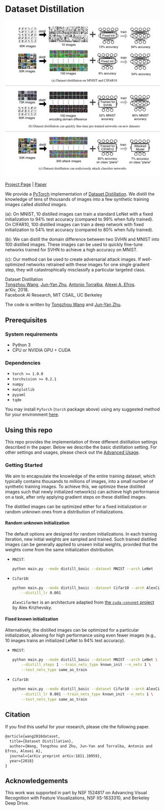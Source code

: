 # Dataset Distillation

<p align="center"><img src='docs/teaser.png' width=800></p>

[Project Page](https://ssnl.github.io/dataset_distillation/) |  [Paper](https://arxiv.org/pdf/1811.10959.pdf)


We provide a [PyTorch](https://pytorch.org) implementation of [Dataset Distillation](https://ssnl.github.io/dataset_distillation). We distill the knowledge of tens of thousands of images into a few synthetic training images called *distilled images*.

(a): On MNIST, 10 distilled images can train a standard LeNet with a fixed initialization to 94% test accuracy (compared to 99% when fully trained).
On CIFAR10, 100 distilled images can train a deep network with fixed initialization to 54% test accuracy (compared to 80% when fully trained).

(b): We can distill the domain difference between two SVHN and MNIST into 100 distilled images. These images can be used to quickly fine-tune networks trained for SVHN to achieve a high accuracy on MNIST.

(c): Our method can be used to create adversarial attack images. If well-optimized networks retrained with these images for one single
gradient step, they will catastrophically misclassify a particular targeted class.

<!-- **Dataset Distillation**: [Project](https://ssnl.github.io/dataset_distillation), [Paper](https://arxiv.org/pdf/1811.10959.pdf). -->


Dataset Distillation<br>
[Tongzhou Wang](https://ssnl.github.io/), [Jun-Yan Zhu](https://people.eecs.berkeley.edu/~junyanz/), [Antonio Torralba](https://web.mit.edu/torralba/www/), [Alexei A. Efros](https://people.eecs.berkeley.edu/~efros).<br>
arXiv, 2018.<br>
Facebook AI Research, MIT CSAIL, UC Berkeley

The code is written by [Tongzhou Wang](https://ssnl.github.io/) and [Jun-Yan Zhu](https://github.com/junyanz).

## Prerequisites

### System requirements
- Python 3
- CPU or NVIDIA GPU + CUDA

### Dependencies
- ``torch >= 1.0.0``
- ``torchvision >= 0.2.1``
- ``numpy``
- ``matplotlib``
- ``pyyaml``
- ``tqdm``

You may install `PyTorch` (`torch` package above) using any suggested method for your environment [here](https://pytorch.org/get-started/locally/).

## Using this repo

This repo provides the implementation of three different distillation settings described in the paper. Below we describe the basic distillation setting. For other settings and usages, please check out the [Advanced Usage](docs/advanced.md).

### Getting Started

We aim to encapsulate the knowledge of the entire training dataset, which typically contains thousands to millions of images, into a small number of synthetic training images. To achieve this, we optimize these distilled images such that newly initialized network(s) can achieve high performance on a task, after only applying gradient steps on these distilled images.

The distilled images can be optimized either for a  fixed initialization or random unknown ones from a distribution of initializations.

#### Random unknown initialization

The default options are designed for random initializations. In each training iteration, new initial weights are sampled and trained. Such trained distilled images can be generally applied to unseen initial weights, provided that the weights come from the same initialization distribution.

+ `MNIST`:

    ```sh
    python main.py --mode distill_basic --dataset MNIST --arch LeNet
    ```

+ `Cifar10`:

    ```sh
    python main.py --mode distill_basic --dataset Cifar10 --arch AlexCifarNet \
        --distill_lr 0.001
    ```

    `AlexCifarNet` is an architecture adapted from [the `cuda-convnet` project](https://code.google.com/p/cuda-convnet2/) by Alex Krizhevsky.

#### Fixed known initialization

Alternatively, the distilled images can be optimized for a particular initialization, allowing for high performance using even fewer images (e.g., 10 images trains an initialized LeNet to 94% test accuracy).

+ `MNIST`:

    ```sh
    python main.py --mode distill_basic --dataset MNIST --arch LeNet \
        --distill_steps 1 --train_nets_type known_init --n_nets 1 \
        --test_nets_type same_as_train
    ```

+ `Cifar10`:

    ```sh
    python main.py --mode distill_basic --dataset Cifar10 --arch AlexCifarNet \
        --distill_lr 0.001 --train_nets_type known_init --n_nets 1 \
        --test_nets_type same_as_train
    ```

## Citation

If you find this useful for your research, please cite the following paper.

```
@article{wang2018dataset,
  title={Dataset Distillation},
  author={Wang, Tongzhou and Zhu, Jun-Yan and Torralba, Antonio and Efros, Alexei A},
  journal={arXiv preprint arXiv:1811.10959},
  year={2018}
}
```

## Acknowledgements

This work was supported in part by NSF 1524817 on Advancing Visual Recognition with Feature Visualizations, NSF IIS-1633310, and Berkeley Deep Drive.
